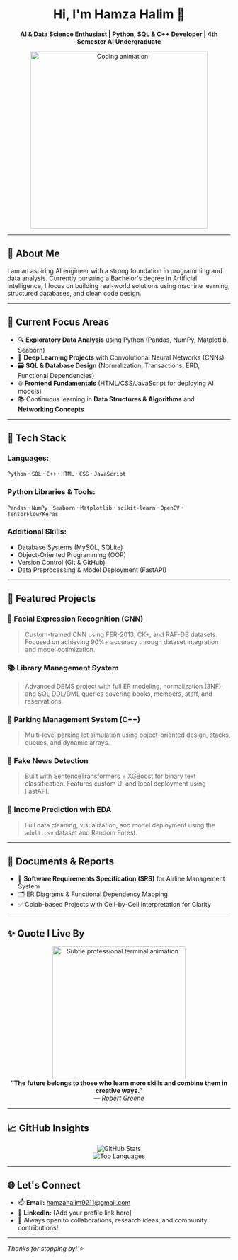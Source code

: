 <h1 align="center">Hi, I'm Hamza Halim 👋</h1>

<p align="center">
  <strong>AI & Data Science Enthusiast | Python, SQL & C++ Developer | 4th Semester AI Undergraduate</strong>
</p>

<p align="center">
  <img src="https://media.giphy.com/media/qgQUggAC3Pfv687qPC/giphy.gif" width="400" alt="Coding animation" />
</p>

---

## 🚀 About Me

I am an aspiring AI engineer with a strong foundation in programming and data analysis. Currently pursuing a Bachelor's degree in Artificial Intelligence, I focus on building real-world solutions using machine learning, structured databases, and clean code design.

---

## 🧠 Current Focus Areas

- 🔍 **Exploratory Data Analysis** using Python (Pandas, NumPy, Matplotlib, Seaborn)
- 🧠 **Deep Learning Projects** with Convolutional Neural Networks (CNNs)
- 🗃️ **SQL & Database Design** (Normalization, Transactions, ERD, Functional Dependencies)
- 🌐 **Frontend Fundamentals** (HTML/CSS/JavaScript for deploying AI models)
- 📚 Continuous learning in **Data Structures & Algorithms** and **Networking Concepts**

---

## 💼 Tech Stack

### Languages:
`Python` · `SQL` · `C++` · `HTML` · `CSS` · `JavaScript`

### Python Libraries & Tools:
`Pandas` · `NumPy` · `Seaborn` · `Matplotlib` · `scikit-learn` · `OpenCV` · `TensorFlow/Keras`

### Additional Skills:
- Database Systems (MySQL, SQLite)
- Object-Oriented Programming (OOP)
- Version Control (Git & GitHub)
- Data Preprocessing & Model Deployment (FastAPI)

---

## 📂 Featured Projects

### 🎯 Facial Expression Recognition (CNN)
> Custom-trained CNN using FER-2013, CK+, and RAF-DB datasets. Focused on achieving 90%+ accuracy through dataset integration and model optimization.

### 📚 Library Management System
> Advanced DBMS project with full ER modeling, normalization (3NF), and SQL DDL/DML queries covering books, members, staff, and reservations.

### 🚗 Parking Management System (C++)
> Multi-level parking lot simulation using object-oriented design, stacks, queues, and dynamic arrays.

### 📰 Fake News Detection
> Built with SentenceTransformers + XGBoost for binary text classification. Features custom UI and local deployment using FastAPI.

### 💼 Income Prediction with EDA
> Full data cleaning, visualization, and model deployment using the `adult.csv` dataset and Random Forest.

---

## 📑 Documents & Reports

- 📘 **Software Requirements Specification (SRS)** for Airline Management System  
- 🗂️ ER Diagrams & Functional Dependency Mapping  
- ✅ Colab-based Projects with Cell-by-Cell Interpretation for Clarity  

---

## ✨ Quote I Live By

<p align="center">
  <img src="https://media.giphy.com/media/9J7tdYltWyXIY/giphy.gif" width="300" alt="Subtle professional terminal animation" /><br/>
  <strong>“The future belongs to those who learn more skills and combine them in creative ways.”</strong><br/>
  <em>— Robert Greene</em>
</p>


---

## 📈 GitHub Insights

<p align="center">
  <img src="https://github-readme-stats.vercel.app/api?username=HamzaHalim&show_icons=true&theme=default" alt="GitHub Stats" />
  <br/>
  <img src="https://github-readme-stats.vercel.app/api/top-langs/?username=HamzaHalim&layout=compact&theme=default" alt="Top Languages" />
</p>

---

## 🌐 Let's Connect

- 📫 **Email:** hamzahalim9211@gmail.com 
- 💼 **LinkedIn:** [Add your profile link here]  
- 🤝 Always open to collaborations, research ideas, and community contributions!

---

_Thanks for stopping by! ⭐_
